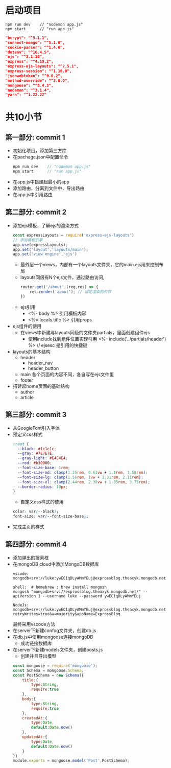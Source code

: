 # 启动项目
    npm run dev    // "nodemon app.js"
    npm start      // "run app.js"
``` json
"bcrypt": "^5.1.1",
"connect-mongo": "^5.1.0",
"cookie-parser": "^1.4.6",
"dotenv": "^16.4.5",
"ejs": "^3.1.10",
"express": "^4.19.2",
"express-ejs-layouts": "^2.5.1",
"express-session": "^1.18.0",
"jsonwebtoken": "^9.0.2",
"method-override": "^3.0.0",
"mongoose": "^8.4.3",
"nodemon": "^3.1.4",
"yarn": "^1.22.22"
```

# 共10小节

## 第一部分: commit 1
- 初始化项目，添加第三方库
- 在pachage.json中配置命令
  ``` js   // 自定义命令
  npm run dev    // "nodemon app.js"
  npm start      // "run app.js"
  ```
- 在app.js中搭建起最小的app
- 添加路由，分离到文件中，导出路由
- 在app.js中引用路由


## 第二部分: commit 2
- 添加ejs模板，了解ejs的渲染方式
    ```  js  //ejs的渲染方式
    const expressLayouts = require('express-ejs-layouts')
    // 添加模板引擎
    app.use(expressLayouts);
    app.set('layout','layouts/main');
    app.set('view engine','ejs')
    ```
  - 最外层一个views，内部有一个layouts文件夹，它的main.ejs用来控制布局
  - layouts同级有N个ejs文件，通过路由访问,
    ``` js  //通过路由访问ejs
    router.get('/about',(req,res) => {
        res.render('about'); // 指定渲染的内容
    })
    ```
  - ejs引用
    - <%- body %>           引用模板内容
    - <%= locals.title %>   引用props
- ejs组件的使用
  - 在views中新建与layouts同级的文件夹partials，里面创建组件ejs
    - 使用include找到组件位置实现引用 <%- include('../partials/header') %>   // ejsesc 是引用的快捷键
- layouts的基本结构
  - header
    - header_nav
    - header_button
  - main  各个页面的内容不同，各自写在ejs文件里
  - footer
- 搭建起home页面的基础结构
  - author
  - article


## 第三部分: commit 3 
- 从GoogleFont引入字体
- 预定义css样式
  ``` css //定义css样式
  :root {
    --black: #1c1c1c;
    --gray: #7E7E7E;
    --gray-light: #E4E4E4;
    --red: #b30000;
    --font-size-base: 1rem;
    --font-size-md: clamp(1.25rem, 0.61vw + 1.1rem, 1.58rem);
    --font-size-lg: clamp(1.56rem, 1vw + 1.31rem, 2.11rem);
    --font-size-xl: clamp(2.44rem, 2.38vw + 1.85rem, 3.75rem);
    --border-radius: 10px;
  }
  ```
  - 自定义css样式的使用
  ``` css //var(定义的样式名字)
  color: var(--black);
  font-size: var(--font-size-base);
  ```
- 完成主页的样式

## 第四部分: commit 4
- 添加弹出的搜索框
- 在mongoDB cloud中添加MongoDB数据库
  ``` shell 不同环境下使用mongoDB的connect字符串
  vscode:
  mongodb+srv://luke:ywEC1qDLyAMmYEuj@exprossblog.theaxyk.mongodb.net/

  shell:  # homebrew : brew install mongosh
  mongosh "mongodb+srv://exprossblog.theaxyk.mongodb.net/" --apiVersion 1 --username luke --password ywEC1qDLyAMmYEuj

  NodeJs:
  mongodb+srv://luke:ywEC1qDLyAMmYEuj@exprossblog.theaxyk.mongodb.net/?retryWrites=true&w=majority&appName=ExprossBlog
  ```
  最终采用vscode方法
- 在server下新建confog文件夹，创建db.js
- 在db.js中使用mongoose连接mongoDB
  - 成功链接数据库
- 在server下新建models文件夹，创建posts.js
  - 创建并且导出模型
  ``` js  //创建&导出模型
  const mongoose = require('mongoose');
  const Schema = mongoose.Schema;
  const PostSchema = new Schema({
      title:{
          type:String,
          require:true
      },
      body:{
          type:String,
          require:true
      },
      createdAt:{
          type:Date,
          default:Date.now()
      },
      updatedAt:{
          type:Date,
          default:Date.now()
      }
  })
  module.exports = mongoose.model('Post',PostSchema);
  ```

